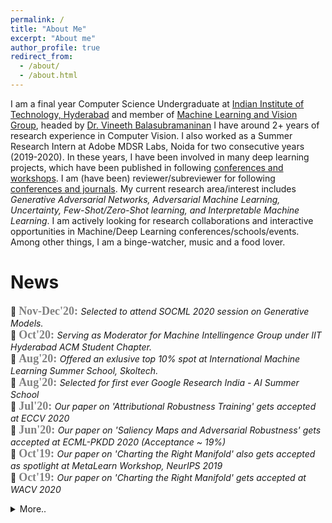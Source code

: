 ```yaml
---
permalink: /
title: "About Me"
excerpt: "About me"
author_profile: true
redirect_from: 
  - /about/
  - /about.html
---
```



I am a final year Computer Science Undergraduate at [Indian Institute of Technology, Hyderabad](https://www.iith.ac.in/) and member of [Machine Learning and Vision Group](https://lab1055.github.io/), headed by [Dr. Vineeth Balasubramaninan](https://www.iith.ac.in/~vineethnb/index.html) I have around 2+ years of research experience in Computer Vision. I also worked as a Summer Research Intern at Adobe MDSR Labs, Noida for two consecutive years (2019-2020). In these years, I have been involved in many deep learning projects, which have been published in following [conferences and workshops](https://puneet2000.github.io//publications/). I am (have been) reviewer/subreviewer for following [conferences and journals](https://puneet2000.github.io/service/). 
My current research area/interest includes *Generative Adversarial Networks, Adversarial Machine Learning, Uncertainty, Few-Shot/Zero-Shot learning, and Interpretable Machine Learning*. 
I am actively looking for research collaborations and interactive opportunities in Machine/Deep Learning conferences/schools/events. Among other things, I am a binge-watcher, music and a food lover.

# News
<!-- <marquee direction = "up" onmouseover="this.stop();" onmouseout="this.start();">	 -->
📰 <span style="color:gray"><b><font size=4 face=courrier>Nov-Dec'20: </font></b></span> <i>Selected to attend SOCML 2020 session on Generative Models.</i> <br/>
📰 <span style="color:gray"><b><font size=4 face=courrier>Oct'20: </font></b></span> <i>Serving as Moderator for Machine Intellingence Group under IIT Hyderabad ACM Student Chapter.</i> <br/>
📰 <span style="color:gray"><b><font size=4 face=courrier>Aug'20: </font></b></span> <i>Offered an exlusive top 10% spot at International Machine Learning Summer School, Skoltech. </i> <br/>
📰 <span style="color:gray"><b><font size=4 face=courrier>Aug'20: </font></b></span> <i>Selected for first ever Google Research India - AI Summer School</i> <br/>
📰 <span style="color:gray"><b><font size=4 face=courrier>Jul'20: </font></b></span> <i>Our paper on 'Attributional Robustness Training' gets accepted at ECCV 2020</i> <br/>
📰 <span style="color:gray"><b><font size=4 face=courrier>Jun'20: </font></b></span> <i>Our paper on 'Saliency Maps and Adversarial Robustness' gets accepted at ECML-PKDD 2020 (Acceptance ~ 19%)</i> <br/>
📰 <span style="color:gray"><b><font size=4 face=courrier>Oct'19: </font></b></span> <i>Our paper on 'Charting the Right Manifold' also gets accepted as spotlight at MetaLearn Workshop, NeurIPS 2019</i> <br/>
📰 <span style="color:gray"><b><font size=4 face=courrier>Oct'19: </font></b></span> <i>Our paper on 'Charting the Right Manifold' gets accepted at WACV 2020</i> 
<details>
  <summary>More..</summary>
📰 <span style="color:gray"><b><font size=4 face=courrier>Aug'19: </font></b></span> <i>Our first paper on 'AdvGAN++: Harnessing Latent Layers for Adversary Generation' gets accepted at Neural Architect Workshop, ICCV 2019</i> <br/>
📰 <span style="color:gray"><b><font size=4 face=courrier>Mar'19: </font></b></span> <i>Honoured to receive Research Appreciation Award for a project under Prof. Vineeth</i> <br/>
</details>
<!-- </marquee> -->
